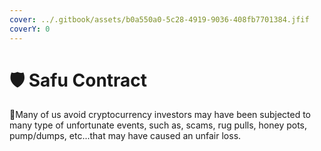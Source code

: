```yaml
---
cover: ../.gitbook/assets/b0a550a0-5c28-4919-9036-408fb7701384.jfif
coverY: 0
---
```


# 🛡 Safu Contract

:clap:Many of us avoid cryptocurrency investors may have been subjected to many type of unfortunate events, such as, scams, rug pulls, honey pots, pump/dumps, etc...that may have caused an unfair loss.
